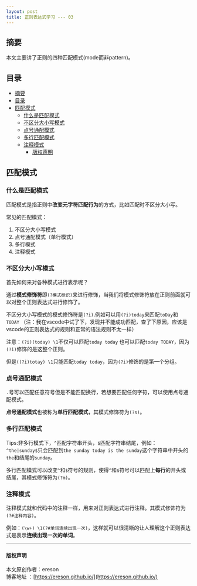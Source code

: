 ```yaml
---
layout: post
title: 正则表达式学习 --- 03
---
```


## 摘要
本文主要讲了正则的四种匹配模式(mode而非pattern)。

## 目录
- [摘要](#摘要)
- [目录](#目录)
- [匹配模式](#匹配模式)
  - [什么是匹配模式](#什么是匹配模式)
  - [不区分大小写模式](#不区分大小写模式)
  - [点号通配模式](#点号通配模式)
  - [多行匹配模式](#多行匹配模式)
  - [注释模式](#注释模式)
    - [版权声明](#版权声明)
## 匹配模式

### 什么是匹配模式
匹配模式是指正则中**改变元字符匹配行为**的方式，比如匹配时不区分大小写。

常见的匹配模式：
1. 不区分大小写模式
2. 点号通配模式（单行模式）
3. 多行模式
4. 注释模式


### 不区分大小写模式
首先如何来对各种模式进行表示呢？

通过**模式修饰符**即`(?模式标识)`来进行修饰，当我们将模式修饰符放在正则前面就可以对整个正则表达式进行修饰了。

不区分大小写模式的模式修饰符是`(?i)`.例如可以用`(?i)today`来匹配`toDay`和`TODAY` （注：我在vscode中试了下，发现并不能成功匹配，查了下原因，应该是vscode的正则表达式的规则和正常的语法规则不太一样）

注意：`(?i)(today) \1`不仅可以匹配`today today` 也可以匹配`today TODAY`，因为`(?i)`修饰的是这整个正则。

但是`((?i)totay) \1`只能匹配`today today`，因为`(?i)`修饰的是第一个分组。


### 点号通配模式
`.`号可以匹配任意符号但是不能匹配换行，若想要匹配任何字符，可以使用点号通配模式。

**点号通配模式**也被称为**单行匹配模式**，其模式修饰符为`(?s)`。

### 多行匹配模式

Tips:非多行模式下，`^`匹配字符串开头，`$`匹配字符串结尾，例如：`^the|sunday$`只会匹配到`the sunday today is the sunday`这个字符串中开头的`the`和结尾的`sunday`。

多行匹配模式可以改变`^`和`$`符号的规则，使得`^`和`$`符号可以匹配上**每行**的开头或结尾，其模式修饰符为`(?m)`。

### 注释模式

注释模式就和代码中的注释一样，用来对正则表达式进行注释。其模式修饰符为`(?#注释内容)`。

例如：`(\w+) \1(?#单词连续出现一次)`，这样就可以很清晰的让人理解这个正则表达式是表示**连续出现一次的单词**。

---
#### 版权声明
本文原创作者：ereson<br/>
博客地址 ：[https://ereson.github.io/](https://ereson.github.io/)